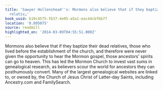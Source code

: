 ```yaml
---
title: 'Sawyer Hollenshead''s: Mormons also believe that if they baptize their dead
  relativ…'
book_uuid: b19c4575-fb37-4e95-a5a1-eac44cbf6b77
location: '0.895075'
source: readmill
highlighted_on: '2014-03-09T04:55:51.000Z'
---
```


Mormons also believe that if they baptize their dead relatives, those who lived before the establishment of the church, and therefore were never given the opportunity to hear the Mormon gospel, those ancestors' spirits can go to heaven. This has led the Mormon Church to invest vast sums in genealogical research, as believers scour the world for ancestors they can posthumously convert. Many of the largest genealogical websites are linked to, or owned by, the Church of Jesus Christ of Latter-day Saints, including Ancestry.com and FamilySearch.